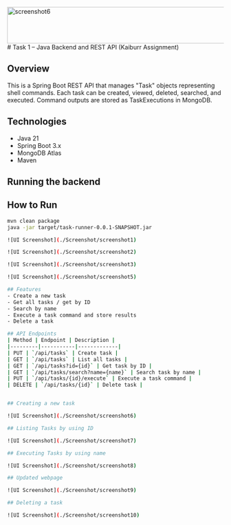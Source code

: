 <img width="1897" height="85" alt="screenshot6" src="https://github.com/user-attachments/assets/7545ac69-b2d1-4d5b-a156-794fdf214c92" /># Task 1 – Java Backend and REST API (Kaiburr Assignment)

## Overview
This is a Spring Boot REST API that manages "Task" objects representing shell commands. Each task can be created, viewed, deleted, searched, and executed. Command outputs are stored as TaskExecutions in MongoDB.

## Technologies
- Java 21  
- Spring Boot 3.x  
- MongoDB Atlas  
- Maven

## Running the backend

## How to Run
```bash
mvn clean package
java -jar target/task-runner-0.0.1-SNAPSHOT.jar

![UI Screenshot](./Screenshot/screenshot1)

![UI Screenshot](./Screenshot/screenshot2)

![UI Screenshot](./Screenshot/screenshot3)

![UI Screenshot](./Screenshot/screenshot5)

## Features
- Create a new task  
- Get all tasks / get by ID  
- Search by name  
- Execute a task command and store results  
- Delete a task  

## API Endpoints
| Method | Endpoint | Description |
|---------|-----------|-------------|
| PUT | `/api/tasks` | Create task |
| GET | `/api/tasks` | List all tasks |
| GET | `/api/tasks?id={id}` | Get task by ID |
| GET | `/api/tasks/search?name={name}` | Search task by name |
| PUT | `/api/tasks/{id}/execute` | Execute a task command |
| DELETE | `/api/tasks/{id}` | Delete task |


## Creating a new task

![UI Screenshot](./Screenshot/screenshot6)

## Listing Tasks by using ID

![UI Screenshot](./Screenshot/screenshot7)

## Executing Tasks by using name

![UI Screenshot](./Screenshot/screenshot8)

## Updated webpage

![UI Screenshot](./Screenshot/screenshot9)

## Deleting a task

![UI Screenshot](./Screenshot/screenshot10)


